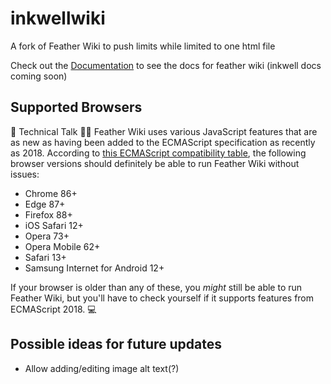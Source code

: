 # inkwellwiki
A fork of Feather Wiki to push limits while limited to one html file  

Check out the [Documentation](https://alamantus.codeberg.page/FeatherWiki/) to see the docs for feather wiki
(inkwell docs coming soon)

## Supported Browsers

🤖 Technical Talk 👨‍💻 Feather Wiki uses various JavaScript features that are as new as having been added to the ECMAScript specification
as recently as 2018. According to [this ECMAScript compatibility table](https://kangax.github.io/compat-table/es2016plus/), the following
browser versions should definitely be able to run Feather Wiki without issues:

- Chrome 86+
- Edge 87+
- Firefox 88+
- iOS Safari 12+
- Opera 73+
- Opera Mobile 62+
- Safari 13+
- Samsung Internet for Android 12+

If your browser is older than any of these, you _might_ still be able to run Feather Wiki, but you'll have to check yourself if it
supports features from ECMAScript 2018. 💻

## Possible ideas for future updates

- Allow adding/editing image alt text(?)

